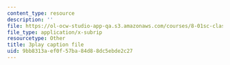 ```yaml
---
content_type: resource
description: ''
file: https://ol-ocw-studio-app-qa.s3.amazonaws.com/courses/8-01sc-classical-mechanics-fall-2016/9bb8313aef0f57ba84d88dc5ebde2c27_i2_731Gi9bg.vtt
file_type: application/x-subrip
resourcetype: Other
title: 3play caption file
uid: 9bb8313a-ef0f-57ba-84d8-8dc5ebde2c27
---
```


